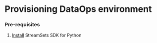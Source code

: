 # Provisioning DataOps environment

### Pre-requisites
1. [Install](https://docs.streamsets.com/platform-sdk/learn/installation.html) StreamSets SDK for Python
